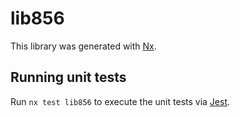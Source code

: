 # lib856

This library was generated with [Nx](https://nx.dev).

## Running unit tests

Run `nx test lib856` to execute the unit tests via [Jest](https://jestjs.io).
